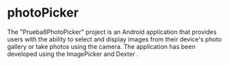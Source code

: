 # photoPicker
The "Prueba6PhotoPicker" project is an Android application that provides users with the ability to select and display images from their device's photo gallery or take photos using the camera. The application has been developed using the ImagePicker and Dexter .
